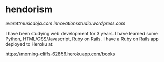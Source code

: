 # hendorism
*everettmusicdojo.com*
*innovationsstudio.wordpress.com*

I have been studying web development for 3 years. I have learned some Python, HTML/CSS/Javascript, Ruby on Rails. I have a Ruby on Rails app deployed to Heroku at:

https://morning-cliffs-62856.herokuapp.com/books
